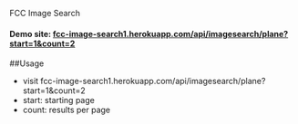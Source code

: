 FCC Image Search

#### Demo site: [**fcc-image-search1.herokuapp.com/api/imagesearch/plane?start=1&count=2**](fcc-image-search1.herokuapp.com/api/imagesearch/plane?start=1&count=2)

##Usage
- visit fcc-image-search1.herokuapp.com/api/imagesearch/plane?start=1&count=2
- start: starting page
- count: results per page

